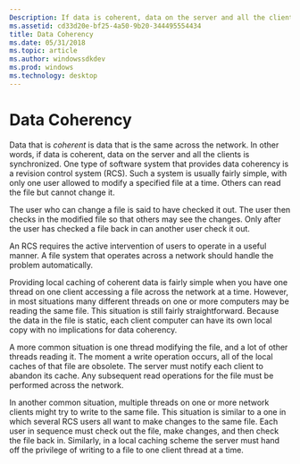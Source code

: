 ```yaml
---
Description: If data is coherent, data on the server and all the clients is synchronized. One type of software system that provides data coherency is a revision control system (RCS).
ms.assetid: cd33d20e-bf25-4a50-9b20-344495554434
title: Data Coherency
ms.date: 05/31/2018
ms.topic: article
ms.author: windowssdkdev
ms.prod: windows
ms.technology: desktop
---
```


# Data Coherency

Data that is *coherent* is data that is the same across the network. In other words, if data is coherent, data on the server and all the clients is synchronized. One type of software system that provides data coherency is a revision control system (RCS). Such a system is usually fairly simple, with only one user allowed to modify a specified file at a time. Others can read the file but cannot change it.

The user who can change a file is said to have checked it out. The user then checks in the modified file so that others may see the changes. Only after the user has checked a file back in can another user check it out.

An RCS requires the active intervention of users to operate in a useful manner. A file system that operates across a network should handle the problem automatically.

Providing local caching of coherent data is fairly simple when you have one thread on one client accessing a file across the network at a time. However, in most situations many different threads on one or more computers may be reading the same file. This situation is still fairly straightforward. Because the data in the file is static, each client computer can have its own local copy with no implications for data coherency.

A more common situation is one thread modifying the file, and a lot of other threads reading it. The moment a write operation occurs, all of the local caches of that file are obsolete. The server must notify each client to abandon its cache. Any subsequent read operations for the file must be performed across the network.

In another common situation, multiple threads on one or more network clients might try to write to the same file. This situation is similar to a one in which several RCS users all want to make changes to the same file. Each user in sequence must check out the file, make changes, and then check the file back in. Similarly, in a local caching scheme the server must hand off the privilege of writing to a file to one client thread at a time.

 

 




